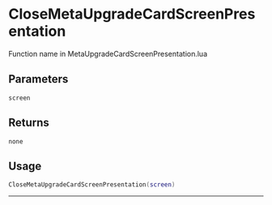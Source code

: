 # CloseMetaUpgradeCardScreenPresentation
Function name in MetaUpgradeCardScreenPresentation.lua
## Parameters
`screen`
## Returns
`none`
## Usage
```lua
CloseMetaUpgradeCardScreenPresentation(screen)
```
---
